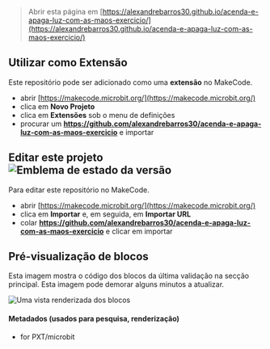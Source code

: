 
> Abrir esta página em [https://alexandrebarros30.github.io/acenda-e-apaga-luz-com-as-maos-exercicio/](https://alexandrebarros30.github.io/acenda-e-apaga-luz-com-as-maos-exercicio/)

## Utilizar como Extensão

Este repositório pode ser adicionado como uma **extensão** no MakeCode.

* abrir [https://makecode.microbit.org/](https://makecode.microbit.org/)
* clica em **Novo Projeto**
* clica em **Extensões** sob o menu de definições
* procurar um **https://github.com/alexandrebarros30/acenda-e-apaga-luz-com-as-maos-exercicio** e importar

## Editar este projeto ![Emblema de estado da versão](https://github.com/alexandrebarros30/acenda-e-apaga-luz-com-as-maos-exercicio/workflows/MakeCode/badge.svg)

Para editar este repositório no MakeCode.

* abrir [https://makecode.microbit.org/](https://makecode.microbit.org/)
* clica em **Importar** e, em seguida, em **Importar URL**
* colar **https://github.com/alexandrebarros30/acenda-e-apaga-luz-com-as-maos-exercicio** e clicar em importar

## Pré-visualização de blocos

Esta imagem mostra o código dos blocos da última validação na secção principal.
Esta imagem pode demorar alguns minutos a atualizar.

![Uma vista renderizada dos blocos](https://github.com/alexandrebarros30/acenda-e-apaga-luz-com-as-maos-exercicio/raw/master/.github/makecode/blocks.png)

#### Metadados (usados para pesquisa, renderização)

* for PXT/microbit
<script src="https://makecode.com/gh-pages-embed.js"></script><script>makeCodeRender("{{ site.makecode.home_url }}", "{{ site.github.owner_name }}/{{ site.github.repository_name }}");</script>
